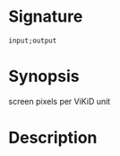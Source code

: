 # Signature
```vikid-signature
input;output
```

# Synopsis
screen pixels per ViKiD unit

# Description
